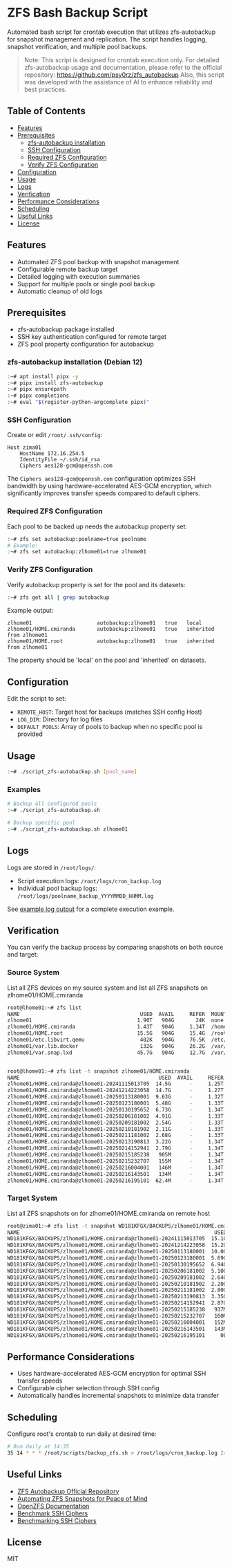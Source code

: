# ZFS Bash Backup Script

Automated bash script for crontab execution that utilizes zfs-autobackup for snapshot management and replication.
The script handles logging, snapshot verification, and multiple pool backups.

> Note: This script is designed for crontab execution only. For detailed zfs-autobackup usage and documentation, please refer to the official repository: https://github.com/psy0rz/zfs_autobackup
> Also, this script was developed with the assistance of AI to enhance reliability and best practices.

## Table of Contents
- [Features](#features)
- [Prerequisites](#prerequisites)
  - [zfs-autobackup installation](#zfs-autobackup-installation-debian-12)
  - [SSH Configuration](#ssh-configuration)
  - [Required ZFS Configuration](#required-zfs-configuration)
  - [Verify ZFS Configuration](#verify-zfs-configuration)
- [Configuration](#configuration)
- [Usage](#usage)
- [Logs](#logs)
- [Verification](#verification)
- [Performance Considerations](#performance-considerations)
- [Scheduling](#scheduling)
- [Useful Links](#useful-links)
- [License](#license)

## Features
- Automated ZFS pool backup with snapshot management
- Configurable remote backup target
- Detailed logging with execution summaries
- Support for multiple pools or single pool backup
- Automatic cleanup of old logs

## Prerequisites
- zfs-autobackup package installed
- SSH key authentication configured for remote target
- ZFS pool property configuration for autobackup

### zfs-autobackup installation (Debian 12)
```bash
:~# apt install pipx -y
:~# pipx install zfs-autobackup
:~# pipx ensurepath
:~# pipx completions
:~# eval "$(register-python-argcomplete pipx)"
```

### SSH Configuration
Create or edit `/root/.ssh/config`:
```
Host zima01
    HostName 172.16.254.5
    IdentityFile ~/.ssh/id_rsa
    Ciphers aes128-gcm@openssh.com
```

The `Ciphers aes128-gcm@openssh.com` configuration optimizes SSH bandwidth by using hardware-accelerated AES-GCM encryption, which significantly improves transfer speeds compared to default ciphers.

### Required ZFS Configuration
Each pool to be backed up needs the autobackup property set:
```bash
:~# zfs set autobackup:poolname=true poolname
# Example:
:~# zfs set autobackup:zlhome01=true zlhome01
```

### Verify ZFS Configuration
Verify autobackup property is set for the pool and its datasets:
```bash
:~# zfs get all | grep autobackup
```

Example output:
```
zlhome01                     autobackup:zlhome01   true   local
zlhome01/HOME.cmiranda       autobackup:zlhome01   true   inherited from zlhome01
zlhome01/HOME.root           autobackup:zlhome01   true   inherited from zlhome01
```
The property should be 'local' on the pool and 'inherited' on datasets.

## Configuration
Edit the script to set:
- `REMOTE_HOST`: Target host for backups (matches SSH config Host)
- `LOG_DIR`: Directory for log files
- `DEFAULT_POOLS`: Array of pools to backup when no specific pool is provided

## Usage
```bash
:~# ./script_zfs-autobackup.sh [pool_name]
```

### Examples
```bash
# Backup all configured pools
:~# ./script_zfs-autobackup.sh

# Backup specific pool
:~# ./script_zfs-autobackup.sh zlhome01
```

## Logs
Logs are stored in `/root/logs/`:
- Script execution logs: `/root/logs/cron_backup.log`
- Individual pool backup logs: `/root/logs/poolname_backup_YYYYMMDD_HHMM.log`

See [example log output](docs/log_output.md) for a complete execution example.


## Verification
You can verify the backup process by comparing snapshots on both source and target:

### Source System
List all ZFS devices on my source system and list all ZFS snapshots on zlhome01/HOME.cmiranda

```bash
root@lhome01:~# zfs list 
NAME                                       USED  AVAIL     REFER  MOUNTPOINT
zlhome01                                  1.90T   904G       24K  none
zlhome01/HOME.cmiranda                    1.43T   904G     1.34T  /home/cmiranda
zlhome01/HOME.root                        15.5G   904G     15.4G  /root
zlhome01/etc.libvirt.qemu                  402K   904G     76.5K  /etc/libvirt/qemu/
zlhome01/var.lib.docker                    132G   904G     26.2G  /var/lib/docker
zlhome01/var.snap.lxd                     45.7G   904G     12.7G  /var/snap/lxd


root@lhome01:~# zfs list -t snapshot zlhome01/HOME.cmiranda
NAME                                             USED  AVAIL     REFER  MOUNTPOINT
zlhome01/HOME.cmiranda@zlhome01-20241115013705  14.5G      -     1.25T  -
zlhome01/HOME.cmiranda@zlhome01-20241214223058  14.7G      -     1.27T  -
zlhome01/HOME.cmiranda@zlhome01-20250113180001  9.63G      -     1.32T  -
zlhome01/HOME.cmiranda@zlhome01-20250123180001  5.48G      -     1.33T  -
zlhome01/HOME.cmiranda@zlhome01-20250130195652  6.73G      -     1.34T  -
zlhome01/HOME.cmiranda@zlhome01-20250206181002  4.91G      -     1.33T  -
zlhome01/HOME.cmiranda@zlhome01-20250209181002  2.54G      -     1.33T  -
zlhome01/HOME.cmiranda@zlhome01-20250210181902  2.11G      -     1.33T  -
zlhome01/HOME.cmiranda@zlhome01-20250211181002  2.68G      -     1.33T  -
zlhome01/HOME.cmiranda@zlhome01-20250213190813  3.22G      -     1.34T  -
zlhome01/HOME.cmiranda@zlhome01-20250214152941  2.79G      -     1.34T  -
zlhome01/HOME.cmiranda@zlhome01-20250215185238   905M      -     1.34T  -
zlhome01/HOME.cmiranda@zlhome01-20250215232707   155M      -     1.34T  -
zlhome01/HOME.cmiranda@zlhome01-20250216004001   146M      -     1.34T  -
zlhome01/HOME.cmiranda@zlhome01-20250216143501   134M      -     1.34T  -
zlhome01/HOME.cmiranda@zlhome01-20250216195101  62.4M      -     1.34T  -
```

### Target System
List all ZFS snapshots on for zlhome01/HOME.cmiranda on remote host
```bash
root@zima01:~# zfs list -t snapshot WD181KFGX/BACKUPS/zlhome01/HOME.cmiranda
NAME                                                               USED  AVAIL     REFER  MOUNTPOINT
WD181KFGX/BACKUPS/zlhome01/HOME.cmiranda@zlhome01-20241115013705  15.1G      -     1.26T  -
WD181KFGX/BACKUPS/zlhome01/HOME.cmiranda@zlhome01-20241214223058  15.2G      -     1.27T  -
WD181KFGX/BACKUPS/zlhome01/HOME.cmiranda@zlhome01-20250113180001  10.0G      -     1.32T  -
WD181KFGX/BACKUPS/zlhome01/HOME.cmiranda@zlhome01-20250123180001  5.69G      -     1.33T  -
WD181KFGX/BACKUPS/zlhome01/HOME.cmiranda@zlhome01-20250130195652  6.94G      -     1.34T  -
WD181KFGX/BACKUPS/zlhome01/HOME.cmiranda@zlhome01-20250206181002  5.10G      -     1.34T  -
WD181KFGX/BACKUPS/zlhome01/HOME.cmiranda@zlhome01-20250209181002  2.64G      -     1.34T  -
WD181KFGX/BACKUPS/zlhome01/HOME.cmiranda@zlhome01-20250210181902  2.20G      -     1.34T  -
WD181KFGX/BACKUPS/zlhome01/HOME.cmiranda@zlhome01-20250211181002  2.80G      -     1.34T  -
WD181KFGX/BACKUPS/zlhome01/HOME.cmiranda@zlhome01-20250213190813  3.35G      -     1.34T  -
WD181KFGX/BACKUPS/zlhome01/HOME.cmiranda@zlhome01-20250214152941  2.87G      -     1.34T  -
WD181KFGX/BACKUPS/zlhome01/HOME.cmiranda@zlhome01-20250215185238   937M      -     1.34T  -
WD181KFGX/BACKUPS/zlhome01/HOME.cmiranda@zlhome01-20250215232707   160M      -     1.34T  -
WD181KFGX/BACKUPS/zlhome01/HOME.cmiranda@zlhome01-20250216004001   152M      -     1.34T  -
WD181KFGX/BACKUPS/zlhome01/HOME.cmiranda@zlhome01-20250216143501   143M      -     1.34T  -
WD181KFGX/BACKUPS/zlhome01/HOME.cmiranda@zlhome01-20250216195101     0B      -     1.34T  -

```



## Performance Considerations
- Uses hardware-accelerated AES-GCM encryption for optimal SSH transfer speeds
- Configurable cipher selection through SSH config
- Automatically handles incremental snapshots to minimize data transfer

## Scheduling
Configure root's crontab to run daily at desired time:
```bash
# Run daily at 14:35
35 14 * * * /root/scripts/backup_zfs.sh > /root/logs/cron_backup.log 2>&1
```

## Useful Links
- [ZFS Autobackup Official Repository](https://github.com/psy0rz/zfs_autobackup)
- [Automating ZFS Snapshots for Peace of Mind](https://it-notes.dragas.net/2024/08/21/automating-zfs-snapshots-for-peace-of-mind/)
- [OpenZFS Documentation](https://openzfs.github.io/openzfs-docs/)
- [Benchmark SSH Ciphers](https://gbe0.com/posts/linux/server/benchmark-ssh-ciphers/)
- [Benchmarking SSH Ciphers](https://bash-prompt.net/guides/bash-ssh-ciphers/)


## License
MIT
